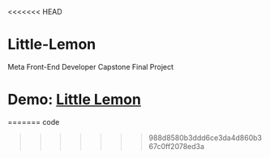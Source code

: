 <<<<<<< HEAD
# Little-Lemon
Meta Front-End Developer Capstone Final Project

# Demo: [Little Lemon](https://shahandfahad.github.io/Little-Lemon/)
=======
code
>>>>>>> 988d8580b3ddd6ce3da4d860b367c0ff2078ed3a
